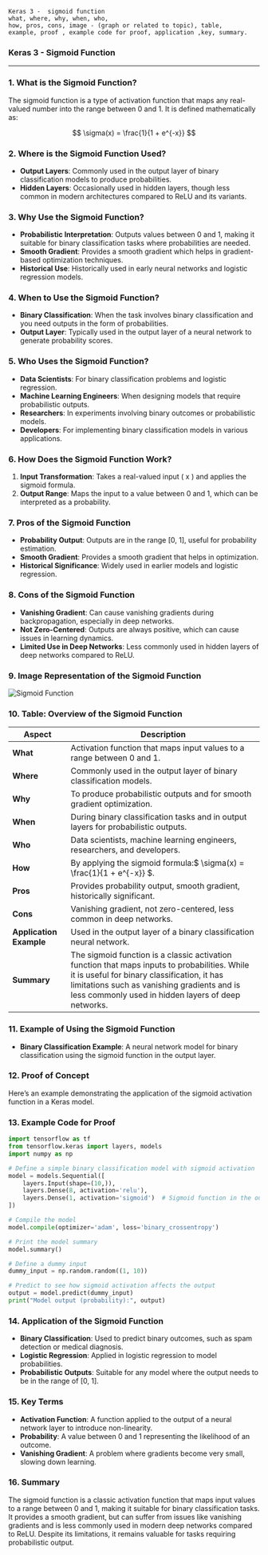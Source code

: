 ```code
Keras 3 -  sigmoid function
what, where, why, when, who, 
how, pros, cons, image - (graph or related to topic), table,
example, proof , example code for proof, application ,key, summary.
```

### **Keras 3 - Sigmoid Function**

---

### **1. What is the Sigmoid Function?**

The sigmoid function is a type of activation function that maps any real-valued number into the range between 0 and 1. It is defined mathematically as:

$$
\sigma(x) = \frac{1}{1 + e^{-x}}
$$

### **2. Where is the Sigmoid Function Used?**

- **Output Layers**: Commonly used in the output layer of binary classification models to produce probabilities.
- **Hidden Layers**: Occasionally used in hidden layers, though less common in modern architectures compared to ReLU and its variants.

### **3. Why Use the Sigmoid Function?**

- **Probabilistic Interpretation**: Outputs values between 0 and 1, making it suitable for binary classification tasks where probabilities are needed.
- **Smooth Gradient**: Provides a smooth gradient which helps in gradient-based optimization techniques.
- **Historical Use**: Historically used in early neural networks and logistic regression models.

### **4. When to Use the Sigmoid Function?**

- **Binary Classification**: When the task involves binary classification and you need outputs in the form of probabilities.
- **Output Layer**: Typically used in the output layer of a neural network to generate probability scores.

### **5. Who Uses the Sigmoid Function?**

- **Data Scientists**: For binary classification problems and logistic regression.
- **Machine Learning Engineers**: When designing models that require probabilistic outputs.
- **Researchers**: In experiments involving binary outcomes or probabilistic models.
- **Developers**: For implementing binary classification models in various applications.

### **6. How Does the Sigmoid Function Work?**

1. **Input Transformation**: Takes a real-valued input \( x \) and applies the sigmoid formula.
2. **Output Range**: Maps the input to a value between 0 and 1, which can be interpreted as a probability.

### **7. Pros of the Sigmoid Function**

- **Probability Output**: Outputs are in the range [0, 1], useful for probability estimation.
- **Smooth Gradient**: Provides a smooth gradient that helps in optimization.
- **Historical Significance**: Widely used in earlier models and logistic regression.

### **8. Cons of the Sigmoid Function**

- **Vanishing Gradient**: Can cause vanishing gradients during backpropagation, especially in deep networks.
- **Not Zero-Centered**: Outputs are always positive, which can cause issues in learning dynamics.
- **Limited Use in Deep Networks**: Less commonly used in hidden layers of deep networks compared to ReLU.

### **9. Image Representation of the Sigmoid Function**

![Sigmoid Function](https://github.com/engineer-ece/Keras-learn/blob/a1896a6d499e2295bb85e590e95844901406611e/Keras3/02.%20Layers%20API/02.%20Layer%20activations/02.%20sigmoid%20function/sigmoid_function.png)

### **10. Table: Overview of the Sigmoid Function**

| **Aspect**              | **Description**                                                                                                                                                                                                                              |
| ----------------------------- | -------------------------------------------------------------------------------------------------------------------------------------------------------------------------------------------------------------------------------------------------- |
| **What**                | Activation function that maps input values to a range between 0 and 1.                                                                                                                                                                             |
| **Where**               | Commonly used in the output layer of binary classification models.                                                                                                                                                                                 |
| **Why**                 | To produce probabilistic outputs and for smooth gradient optimization.                                                                                                                                                                             |
| **When**                | During binary classification tasks and in output layers for probabilistic outputs.                                                                                                                                                                 |
| **Who**                 | Data scientists, machine learning engineers, researchers, and developers.                                                                                                                                                                          |
| **How**                 | By applying the sigmoid formula:$ \sigma(x) = \frac{1}{1 + e^{-x}} $.                                                                                                                                                                            |
| **Pros**                | Provides probability output, smooth gradient, historically significant.                                                                                                                                                                            |
| **Cons**                | Vanishing gradient, not zero-centered, less common in deep networks.                                                                                                                                                                               |
| **Application Example** | Used in the output layer of a binary classification neural network.                                                                                                                                                                                |
| **Summary**             | The sigmoid function is a classic activation function that maps inputs to probabilities. While it is useful for binary classification, it has limitations such as vanishing gradients and is less commonly used in hidden layers of deep networks. |

### **11. Example of Using the Sigmoid Function**

- **Binary Classification Example**: A neural network model for binary classification using the sigmoid function in the output layer.

### **12. Proof of Concept**

Here’s an example demonstrating the application of the sigmoid activation function in a Keras model.

### **13. Example Code for Proof**

```python
import tensorflow as tf
from tensorflow.keras import layers, models
import numpy as np

# Define a simple binary classification model with sigmoid activation
model = models.Sequential([
    layers.Input(shape=(10,)),
    layers.Dense(8, activation='relu'),
    layers.Dense(1, activation='sigmoid')  # Sigmoid function in the output layer
])

# Compile the model
model.compile(optimizer='adam', loss='binary_crossentropy')

# Print the model summary
model.summary()

# Define a dummy input
dummy_input = np.random.random((1, 10))

# Predict to see how sigmoid activation affects the output
output = model.predict(dummy_input)
print("Model output (probability):", output)
```

### **14. Application of the Sigmoid Function**

- **Binary Classification**: Used to predict binary outcomes, such as spam detection or medical diagnosis.
- **Logistic Regression**: Applied in logistic regression to model probabilities.
- **Probabilistic Outputs**: Suitable for any model where the output needs to be in the range of [0, 1].

### **15. Key Terms**

- **Activation Function**: A function applied to the output of a neural network layer to introduce non-linearity.
- **Probability**: A value between 0 and 1 representing the likelihood of an outcome.
- **Vanishing Gradient**: A problem where gradients become very small, slowing down learning.

### **16. Summary**

The sigmoid function is a classic activation function that maps input values to a range between 0 and 1, making it suitable for binary classification tasks. It provides a smooth gradient, but can suffer from issues like vanishing gradients and is less commonly used in modern deep networks compared to ReLU. Despite its limitations, it remains valuable for tasks requiring probabilistic output.
